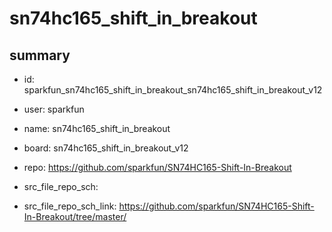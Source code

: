 # sn74hc165_shift_in_breakout
 
## summary 
* id: sparkfun_sn74hc165_shift_in_breakout_sn74hc165_shift_in_breakout_v12
* user: sparkfun
* name: sn74hc165_shift_in_breakout
* board: sn74hc165_shift_in_breakout_v12
* repo: https://github.com/sparkfun/SN74HC165-Shift-In-Breakout



* src_file_repo_sch: 
* src_file_repo_sch_link: https://github.com/sparkfun/SN74HC165-Shift-In-Breakout/tree/master/




